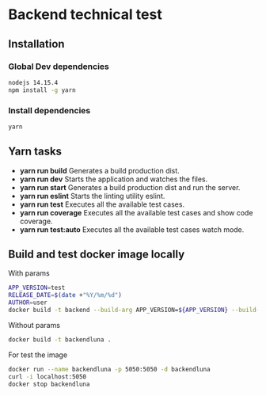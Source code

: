 # Backend technical test

## Installation

### Global Dev dependencies

```sh
nodejs 14.15.4
npm install -g yarn
```

### Install dependencies

```sh
yarn
```

## Yarn tasks

- **yarn run build** Generates a build production dist.
- **yarn run dev** Starts the application and watches the files.
- **yarn run start** Generates a build production dist and run the server.
- **yarn run eslint** Starts the linting utility eslint.
- **yarn run test** Executes all the available test cases.
- **yarn run coverage** Executes all the available test cases and show code coverage.
- **yarn run test:auto** Executes all the available test cases watch mode.

## Build and test docker image locally

With params

```sh
APP_VERSION=test
RELEASE_DATE=$(date +"%Y/%m/%d")
AUTHOR=user
docker build -t backend --build-arg APP_VERSION=${APP_VERSION} --build-arg RELEASE_DATE=${RELEASE_DATE} --build-arg AUTHOR=${AUTHOR} .
```

Without params

```sh
docker build -t backendluna .
```

For test the image

```sh
docker run --name backendluna -p 5050:5050 -d backendluna
curl -i localhost:5050
docker stop backendluna
```
